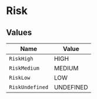 # Risk


## Values

| Name            | Value           |
| --------------- | --------------- |
| `RiskHigh`      | HIGH            |
| `RiskMedium`    | MEDIUM          |
| `RiskLow`       | LOW             |
| `RiskUndefined` | UNDEFINED       |
